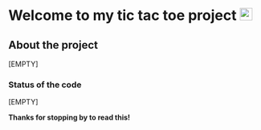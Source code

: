# Welcome to my tic tac toe project <a href="#"><img src="https://media.giphy.com/media/hvRJCLFzcasrR4ia7z/giphy.gif" width="25px"></a>

## About the project
[EMPTY]
### Status of the code
[EMPTY]

**Thanks for stopping by to read this!**
